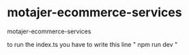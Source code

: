 # motajer-ecommerce-services
motajer-ecommerce-services

to run the index.ts 
you have to write this line 
" npm run dev "
